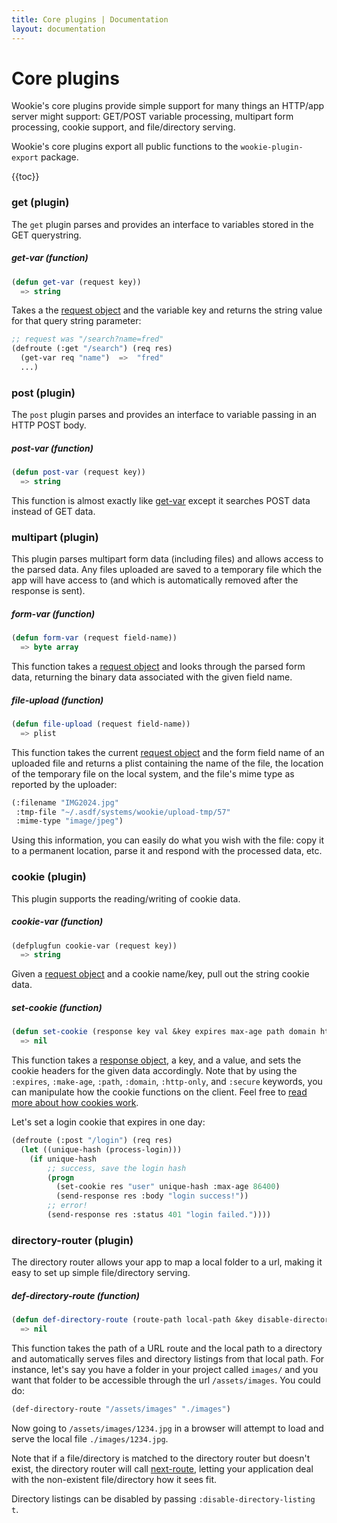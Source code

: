 ```yaml
---
title: Core plugins | Documentation
layout: documentation
---
```


Core plugins
============
Wookie's core plugins provide simple support for many things an HTTP/app server
might support: GET/POST variable processing, multipart form processing, cookie
support, and file/directory serving.

Wookie's core plugins export all public functions to the `wookie-plugin-export`
package.

{{toc}}

### get (plugin)
The `get` plugin parses and provides an interface to variables stored in the GET
querystring.

##### get-var (function)
```lisp
(defun get-var (request key))
  => string
```
Takes a the [request object](/docs/request-handling#request) and the variable
key and returns the string value for that query string parameter:

```lisp
;; request was "/search?name=fred"
(defroute (:get "/search") (req res)
  (get-var req "name")  =>  "fred"
  ...)
```

### post (plugin)
The `post` plugin parses and provides an interface to variable passing in an
HTTP POST body.

##### post-var (function)
```lisp
(defun post-var (request key))
  => string
```
This function is almost exactly like [get-var](#get-var) except it searches POST
data instead of GET data.

### multipart (plugin)
This plugin parses multipart form data (including files) and allows access to
the parsed data. Any files uploaded are saved to a temporary file which the
app will have access to (and which is automatically removed after the response
is sent).

##### form-var (function)
```lisp
(defun form-var (request field-name))
  => byte array
```
This function takes a [request object](/docs/request-handling#request) and looks
through the parsed form data, returning the binary data associated with the
given field name.

##### file-upload (function)
```lisp
(defun file-upload (request field-name))
  => plist
```
This function takes the current [request object](/docs/request-handling#request)
and the form field name of an uploaded file and returns a plist containing the
name of the file, the location of the temporary file on the local system, and
the file's mime type as reported by the uploader:

```lisp
(:filename "IMG2024.jpg"
 :tmp-file "~/.asdf/systems/wookie/upload-tmp/57"
 :mime-type "image/jpeg")
```

Using this information, you can easily do what you wish with the file: copy it
to a permanent location, parse it and respond with the processed data, etc.

### cookie (plugin)
This plugin supports the reading/writing of cookie data.

##### cookie-var (function)
```lisp
(defplugfun cookie-var (request key))
  => string
```
Given a [request object](/docs/request-handling#request) and a cookie name/key,
pull out the string cookie data.

##### set-cookie (function)
```lisp
(defun set-cookie (response key val &key expires max-age path domain http-only secure))
  => nil
```
This function takes a [response object](/docs/request-handling#response), a key,
and a value, and sets the cookie headers for the given data accordingly. Note
that by using the `:expires`, `:make-age`, `:path`, `:domain`, `:http-only`, and
`:secure` keywords, you can manipulate how the cookie functions on the client.
Feel free to [read more about how cookies work](http://en.wikipedia.org/wiki/HTTP_cookie).

Let's set a login cookie that expires in one day:
```lisp
(defroute (:post "/login") (req res)
  (let ((unique-hash (process-login)))
    (if unique-hash
        ;; success, save the login hash
        (progn
          (set-cookie res "user" unique-hash :max-age 86400)
          (send-response res :body "login success!"))
        ;; error!
        (send-response res :status 401 "login failed."))))
```

### directory-router (plugin)
The directory router allows your app to map a local folder to a url, making it
easy to set up simple file/directory serving.

##### def-directory-route (function)
```lisp
(defun def-directory-route (route-path local-path &key disable-directory-listing))
  => nil
```
This function takes the path of a URL route and the local path to a directory
and automatically serves files and directory listings from that local path. For
instance, let's say you have a folder in your project called `images/` and you
want that folder to be accessible through the url `/assets/images`. You could
do:

```lisp
(def-directory-route "/assets/images" "./images")
```

Now going to `/assets/images/1234.jpg` in a browser will attempt to load and
serve the local file `./images/1234.jpg`.

Note that if a file/directory is matched to the directory router but doesn't
exist, the directory router will call [next-route](/docs/routes#next-route),
letting your application deal with the non-existent file/directory how it sees
fit.

Directory listings can be disabled by passing `:disable-directory-listing t`.
